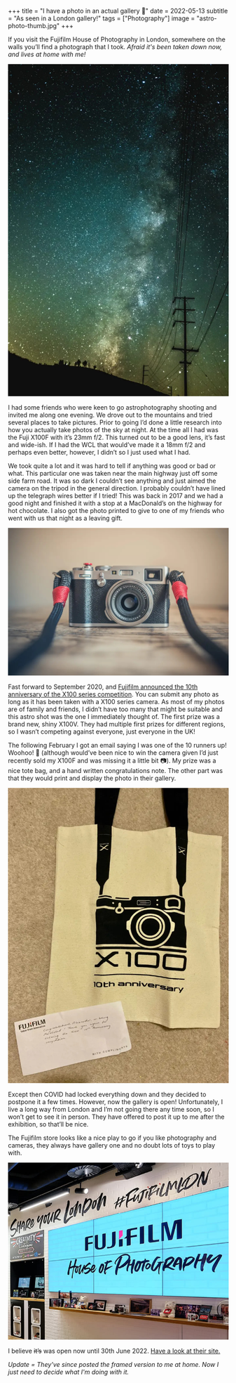 +++
title =  "I have a photo in an actual gallery 🌌"
date =  2022-05-13
subtitle =  "As seen in a London gallery!"
tags =  ["Photography"]
image = "astro-photo-thumb.jpg"
+++

If you visit the Fujifilm House of Photography in London, somewhere on the walls you’ll find a photograph that I took.  *Afraid it's been taken down now, and lives at home with me!*


![Tehachapi at night](astro-photo-thumb.jpg "Tehachapi, CA at night")

I had some friends who were keen to go astrophotography shooting and  invited me along one evening. We drove out to the mountains and tried  several places to take pictures. Prior to going I’d done a little  research into how you actually take photos of the sky at night. At the  time all I had was the Fuji X100F with it’s 23mm f/2. This turned out to be a good lens, it’s fast and wide-ish. If I had the WCL that would’ve  made it a 18mm f/2 and perhaps even better, however, I didn’t so I just  used what I had.

We took quite a lot and it was hard to tell if  anything was good or bad or what. This particular one was taken near the main highway just off some side farm road. It was so dark I couldn’t  see anything and just aimed the camera on the tripod in the general  direction. I probably couldn’t have lined up the telegraph wires better  if I tried! This was back in 2017 and we had a good night and finished  it with a stop at a MacDonald’s on the highway for hot chocolate. I also got the photo printed to give to one of my friends who went with us  that night as a leaving gift.

![Fujifilm X100F](x100f-silver.jpg "Fujifilm X100F")

Fast forward to September 2020, and [Fujifilm announced the 10th anniversary of the X100 series competition](https://web.archive.org/web/20201219100036/https://fujifilm-x.com/en-gb/special/X100anniversary/). You can submit any photo as long as it has been taken with a X100  series camera. As most of my photos are of family and friends, I didn’t  have too many that might be suitable and this astro shot was the one I  immediately thought of. The first prize was a brand new, shiny X100V.  They had multiple first prizes for different regions, so I wasn’t  competing against everyone, just everyone in the UK!

The following February I got an email saying I was one of the 10 runners up! Woohoo!  🎉 (although would’ve been nice to win the camera given I’d just  recently sold my X100F and was missing it a little bit 📷). My prize was a nice tote bag, and a hand written congratulations note. The other  part was that they would print and display the photo in their gallery.

![The Prize](x100-prize.jpg "The Prize")

Except then COVID had locked everything down and they decided to postpone it a few times. However, now the gallery is open! Unfortunately, I live a  long way from London and I’m not going there any time soon, so I won’t  get to see it in person. They have offered to post it up to me after the exhibition, so that’ll be nice.

The Fujifilm store looks like a  nice play to go if you like photography and cameras, they always have  gallery one and no doubt lots of toys to play with.

![House of Photography](fuji-house.jpg)

I believe ~~it’s~~ was open now until 30th June 2022. [Have a look at their site.](https://fujifilm-houseofphotography.com/)

*Update =  They've since posted the framed version to me at home. Now I just need to decide what I'm doing with it.*
